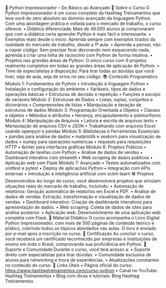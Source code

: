 🐍 Python Impressionador – Do Básico ao Avançado
🚀 Sobre o Curso
O Python Impressionador é um curso completo da Hashtag Treinamentos que leva você do zero absoluto ao domínio avançado da linguagem Python. Com uma abordagem prática e voltada para o mercado de trabalho, o curso oferece:
    • Didática diferenciada: Mais de 49.000 alunos já comprovaram que com a didática certa aprender Python é mais fácil e interessante.
    • Exemplos reais desde o início: Aprenda sempre com exemplos tirados da realidade do mercado de trabalho, desde a 1ª aula.
    • Aprenda a pensar, não a copiar código: Sem precisar ficar decorando nem esquecendo nada, aprenda a criar uma linha de raciocínio com Python de forma intuitiva.
    • Projetos nas grandes áreas de Python: O único curso com 9 projetos realmente completos em todas as grandes áreas de aplicação de Python.
    • Time de especialistas à disposição: Para tirar todas as dúvidas que você tiver, seja de aula, seja de erros no seu código.
📚 Conteúdo Programático
Módulo 1: Fundamentos de Python
    • Introdução à linguagem Python
    • Instalação e configuração do ambiente
    • Variáveis, tipos de dados e operações básicas
    • Estruturas de decisão e repetição
    • Funções e escopo de variáveis
Módulo 2: Estruturas de Dados
    • Listas, tuplas, conjuntos e dicionários
    • Compreensões de listas
    • Manipulação e iteração de estruturas de dados
Módulo 3: Programação Orientada a Objetos
    • Classes e objetos
    • Métodos e atributos
    • Herança, encapsulamento e polimorfismo
Módulo 4: Manipulação de Arquivos
    • Leitura e escrita de arquivos texto
    • Manipulação de arquivos CSV e JSON
    • Trabalhando com arquivos Excel usando openpyxl e pandas
Módulo 5: Bibliotecas e Ferramentas Essenciais
    • pandas para análise de dados
    • matplotlib e seaborn para visualização de dados
    • numpy para operações numéricas
    • requests para requisições HTTP
    • tkinter para interfaces gráficas
Módulo 6: Projetos Práticos
    • Automação de tarefas com Python
    • Análise de dados de vendas
    • Dashboard interativo com streamlit
    • Web scraping de dados públicos
    • Aplicação web com Flask
Módulo 7: Avançado
    • Testes automatizados com unittest e pytest
    • Deploy de aplicações Python
    • Integração com APIs externas
    • Introdução à inteligência artificial com scikit-learn
🛠️ Projetos Desenvolvidos
Ao longo do curso, você desenvolverá projetos que simulam situações reais do mercado de trabalho, incluindo:
    • Automação de relatórios: Geração automática de relatórios em Excel e PDF.
    • Análise de dados de vendas: Extração, transformação e visualização de dados de vendas.
    • Dashboard interativo: Criação de dashboards interativos para apresentação de dados.
    • Web scraping: Coleta de dados de sites para análise posterior.
    • Aplicação web: Desenvolvimento de uma aplicação web completa com Flask.
📘 Material Didático
O curso acompanha o Livro Digital Python Impressionador, com mais de 500 páginas de conteúdo teórico e prático, cobrindo todos os tópicos abordados nas aulas. O livro é enviado por e-mail após a inscrição no curso.
📜 Certificação
Ao concluir o curso, você receberá um certificado reconhecido por empresas e instituições de ensino em todo o Brasil, comprovando sua proficiência em Python.
🤝 Suporte e Comunidade
Durante o curso, você terá acesso a:
    • Suporte direto com especialistas para tirar dúvidas.
    • Comunidade exclusiva de alunos para networking e troca de experiências.
    • Atualizações constantes no conteúdo do curso.
🔗 Links Úteis
    • Página oficial do curso: https://www.hashtagtreinamentos.com/curso-python
    • Canal no YouTube: Hashtag Treinamentos
    • Blog com dicas e tutoriais: Blog Hashtag Treinamentos
